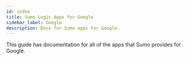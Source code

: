 ```yaml
---
id: index
title: Sumo Logic Apps for Google
sidebar_label: Google
description: Docs for Sumo apps for Google.
---
```


This guide has documentation for all of the apps that Sumo provides for Google.